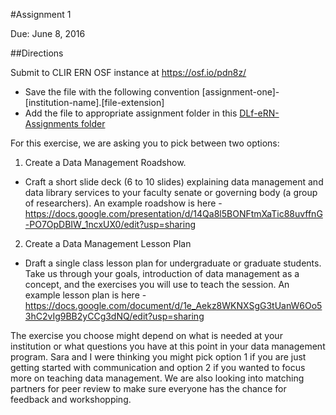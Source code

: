 #Assignment 1

Due: June 8, 2016

##Directions

Submit to CLIR ERN OSF instance at <https://osf.io/pdn8z/>
  * Save the file with the following convention [assignment-one]-[institution-name].[file-extension]
  * Add the file to appropriate assignment folder in this [DLf-eRN-Assignments folder](https://drive.google.com/folderview?id=0B00qDiMLT3XddXBOWWRZM1RISkk&usp=sharing)

For this exercise, we are asking you to pick between two options:

1. Create a Data Management Roadshow.
  * Craft a short slide deck (6 to 10 slides) explaining data management and data library services to your faculty senate or governing body (a group of researchers). An example roadshow is here - https://docs.google.com/presentation/d/14Qa8l5BONFtmXaTic88uvffnG-PO7OpDBIW_1ncxUX0/edit?usp=sharing

2. Create a Data Management Lesson Plan
  * Draft a single class lesson plan for undergraduate or graduate students. Take us through your goals, introduction of data management as a concept, and the exercises you will use to teach the session. An example lesson plan is here - https://docs.google.com/document/d/1e_Aekz8WKNXSgG3tUanW6Oo53hC2vIg9BB2yCCg3dNQ/edit?usp=sharing

The exercise you choose might depend on what is needed at your institution or what questions you have at this point in your data management program. Sara and I were thinking you might pick option 1 if you are just getting started with communication and option 2 if you wanted to focus more on teaching data management. We are also looking into matching partners for peer review to make sure everyone has the chance for feedback and workshopping.


